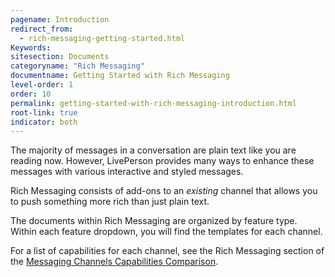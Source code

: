 ```yaml
---
pagename: Introduction
redirect_from:
  - rich-messaging-getting-started.html
Keywords:
sitesection: Documents
categoryname: "Rich Messaging"
documentname: Getting Started with Rich Messaging
level-order: 1
order: 10
permalink: getting-started-with-rich-messaging-introduction.html
root-link: true
indicator: both
---
```


The majority of messages in a conversation are plain text like you are reading now. However, LivePerson provides many ways to enhance these messages with various interactive and styled messages.

Rich Messaging consists of add-ons to an _existing_ channel that allows you to push something more rich than just plain text.

The documents within Rich Messaging are organized by feature type. Within each feature dropdown, you will find the templates for each channel.

For a list of capabilities for each channel, see the Rich Messaging section of the [Messaging Channels Capabilities Comparison](messaging-channels-capabilities-comparison.html).
